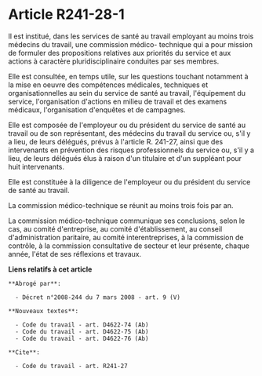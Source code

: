 # Article R241-28-1

Il est institué, dans les services de santé au travail employant au moins trois médecins du travail, une commission médico-
technique qui a pour mission de formuler des propositions relatives aux priorités du service et aux actions à caractère
pluridisciplinaire conduites par ses membres.

Elle est consultée, en temps utile, sur les questions touchant notamment à la mise en oeuvre des compétences médicales,
techniques et organisationnelles au sein du service de santé au travail, l'équipement du service, l'organisation d'actions en
milieu de travail et des examens médicaux, l'organisation d'enquêtes et de campagnes.

Elle est composée de l'employeur ou du président du service de santé au travail ou de son représentant, des médecins du
travail du service ou, s'il y a lieu, de leurs délégués, prévus à l'article R. 241-27, ainsi que des intervenants en
prévention des risques professionnels du service ou, s'il y a lieu, de leurs délégués élus à raison d'un titulaire et d'un
suppléant pour huit intervenants.

Elle est constituée à la diligence de l'employeur ou du président du service de santé au travail.

La commission médico-technique se réunit au moins trois fois par an.

La commission médico-technique communique ses conclusions, selon le cas, au comité d'entreprise, au comité d'établissement,
au conseil d'administration paritaire, au comité interentreprises, à la commission de contrôle, à la commission consultative
de secteur et leur présente, chaque année, l'état de ses réflexions et travaux.

**Liens relatifs à cet article**

	**Abrogé par**:

	  - Décret n°2008-244 du 7 mars 2008 - art. 9 (V)

	**Nouveaux textes**:

	  - Code du travail - art. D4622-74 (Ab)
	  - Code du travail - art. D4622-75 (Ab)
	  - Code du travail - art. D4622-76 (Ab)

	**Cite**:

	  - Code du travail - art. R241-27
